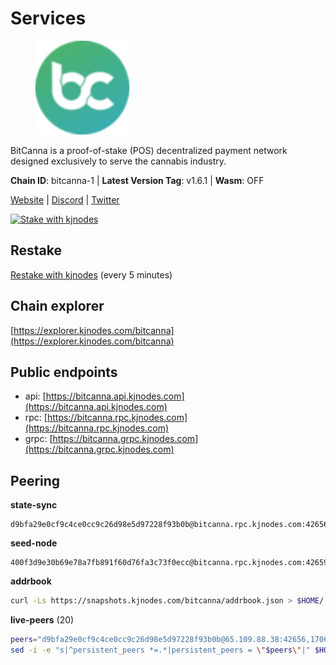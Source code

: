 # Services

<figure><img src="https://raw.githubusercontent.com/kj89/cosmos-images/main/logos/bitcanna.png" width="150" alt=""><figcaption></figcaption></figure>

BitCanna is a proof-of-stake (POS) decentralized payment network designed exclusively to serve the cannabis industry. 

**Chain ID**: bitcanna-1 | **Latest Version Tag**: v1.6.1 | **Wasm**: OFF

[Website](https://www.bitcanna.io) | [Discord](https://discord.gg/9AVrzaVQvs) | [Twitter](https://twitter.com/BitCannaGlobal)

[![Stake with kjnodes](https://i.ibb.co/cr44Q8j/button-stake-with-kjnodes.png)](https://restake.app/bitcanna/bcnavaloper1aym6s8eza7kjvnxuwxufrzccz6vqvgnsc47cc7)

## Restake

[Restake with kjnodes](https://restake.app/bitcanna/bcnavaloper1aym6s8eza7kjvnxuwxufrzccz6vqvgnsc47cc7) (every 5 minutes)
## Chain explorer
[https://explorer.kjnodes.com/bitcanna](https://explorer.kjnodes.com/bitcanna)

## Public endpoints

* api: [https://bitcanna.api.kjnodes.com](https://bitcanna.api.kjnodes.com)
* rpc: [https://bitcanna.rpc.kjnodes.com](https://bitcanna.rpc.kjnodes.com)
* grpc: [https://bitcanna.grpc.kjnodes.com](https://bitcanna.grpc.kjnodes.com)

## Peering

**state-sync**

```text
d9bfa29e0cf9c4ce0cc9c26d98e5d97228f93b0b@bitcanna.rpc.kjnodes.com:42656
```

**seed-node**

```text
400f3d9e30b69e78a7fb891f60d76fa3c73f0ecc@bitcanna.rpc.kjnodes.com:42659
```

**addrbook**
```bash
curl -Ls https://snapshots.kjnodes.com/bitcanna/addrbook.json > $HOME/.bcna/config/addrbook.json
```

**live-peers** (20)
```bash
peers="d9bfa29e0cf9c4ce0cc9c26d98e5d97228f93b0b@65.109.88.38:42656,17065f4b6062471aa2e1e615d5061e200a1d44e0@62.171.190.198:26656,f68feb1847416930fa046a303242adde39ba92e6@154.12.232.8:26656,df99de6cec9152c517990317b340b8b9a307493c@193.34.144.156:26656,82588f011491c6100d922d133f52fc23460b9231@135.181.67.233:26656,b212d5740b2e11e54f56b072dc13b6134650cfb5@169.155.168.54:26656,88c6b1fa1c7fef98b4449b769eb2705476586664@65.109.92.241:21326,b7295f18b7150cc128d47c0546e2225179fc5427@202.61.194.254:60856,c6658742ae4c889ecf8dee95ca2a8e4b45d46dfd@85.214.208.127:26656,a7d96dc929824613315dcc1c90fee119f28cc51f@134.65.193.132:26656,bba10290da32f3cb41e15c3a192413666ce05cee@136.243.119.241:26656,48970472844c638389ba56bffd32b73d7b186de6@50.18.24.204:26656,89757803f40da51678451735445ad40d5b15e059@169.155.168.66:26656,c124ce0b508e8b9ed1c5b6957f362225659b5343@144.76.177.185:26656,8a210f1bcfc9015a7bc18dcc5add29c0dce3f2dc@135.181.173.65:26656,97e4468ac589eac505a800411c635b14511a61bb@144.76.239.25:26656,d2247f7b919f0781c90ee61958d7044665a22d38@169.155.169.55:26656,320d0d38559140608b72a361db44b2a8f14bf0d1@107.181.229.154:16656,471518432477e31ea348af246c0b54095d41352c@78.47.210.209:26656,2ff33d346b1b0f19cd59018ceb62d06a6406d472@88.99.164.158:21326"
sed -i -e "s|^persistent_peers *=.*|persistent_peers = \"$peers\"|" $HOME/.bcna/config/config.toml
```
